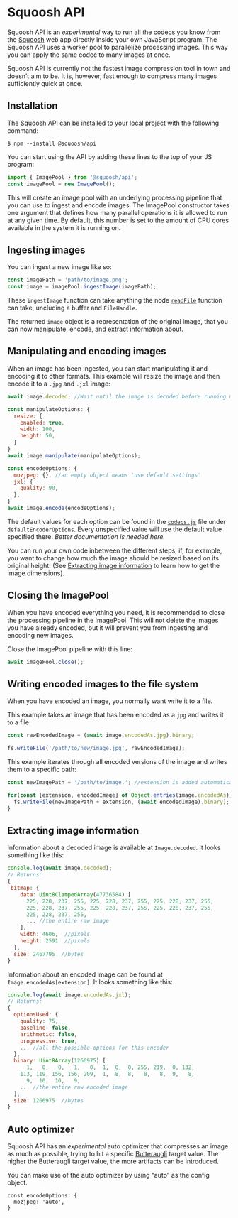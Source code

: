 # Squoosh API

Squoosh API is an _experimental_ way to run all the codecs you know from the [Squoosh] web app directly inside your own JavaScript program. The Squoosh API uses a worker pool to parallelize processing images. This way you can apply the same codec to many images at once.

Squoosh API is currently not the fastest image compression tool in town and doesn’t aim to be. It is, however, fast enough to compress many images sufficiently quick at once.

## Installation

The Squoosh API can be installed to your local project with the following command:

```
$ npm --install @squoosh/api
```

You can start using the API by adding these lines to the top of your JS program:

```js
import { ImagePool } from '@squoosh/api';
const imagePool = new ImagePool();
```

This will create an image pool with an underlying processing pipeline that you can use to ingest and encode images. The ImagePool constructor takes one argument that defines how many parallel operations it is allowed to run at any given time. By default, this number is set to the amount of CPU cores available in the system it is running on.

## Ingesting images

You can ingest a new image like so:

```js
const imagePath = 'path/to/image.png';
const image = imagePool.ingestImage(imagePath);
```

These `ingestImage` function can take anything the node [`readFile`][readFile] function can take, uncluding a buffer and `FileHandle`.

The returned `image` object is a representation of the original image, that you can now manipulate, encode, and extract information about.

## Manipulating and encoding images

When an image has been ingested, you can start manipulating it and encoding it to other formats. This example will resize the image and then encode it to a `.jpg` and `.jxl` image:

```js
await image.decoded; //Wait until the image is decoded before running manipulations

const manipulateOptions: {
  resize: {
    enabled: true,
    width: 100,
    height: 50,
  }
}
await image.manipulate(manipulateOptions);

const encodeOptions: {
  mozjpeg: {}, //an empty object means 'use default settings'
  jxl: {
    quality: 90,
  },
}
await image.encode(encodeOptions);

```

The default values for each option can be found in the [`codecs.js`][codecs.js] file under `defaultEncoderOptions`. Every unspecified value will use the default value specified there. _Better documentation is needed here._

You can run your own code inbetween the different steps, if, for example, you want to change how much the image should be resized based on its original height. (See [Extracting image information](#extracting-image-information) to learn how to get the image dimensions).

## Closing the ImagePool

When you have encoded everything you need, it is recommended to close the processing pipeline in the ImagePool. This will not delete the images you have already encoded, but it will prevent you from ingesting and encoding new images.

Close the ImagePool pipeline with this line:

```js
await imagePool.close();
```

## Writing encoded images to the file system

When you have encoded an image, you normally want write it to a file.

This example takes an image that has been encoded as a `jpg` and writes it to a file:

```js
const rawEncodedImage = (await image.encodedAs.jpg).binary;

fs.writeFile('/path/to/new/image.jpg', rawEncodedImage);
```

This example iterates through all encoded versions of the image and writes them to a specific path:

```js
const newImagePath = '/path/to/image.'; //extension is added automatically

for(const [extension, encodedImage] of Object.entries(image.encodedAs)){
  fs.writeFile(newImagePath + extension, (await encodedImage).binary);
}
```


## Extracting image information

Information about a decoded image is available at `Image.decoded`. It looks something like this:

```js
console.log(await image.decoded);
// Returns:
{
 bitmap: {
    data: Uint8ClampedArray(47736584) [
      225, 228, 237, 255, 225, 228, 237, 255, 225, 228, 237, 255,
      225, 228, 237, 255, 225, 228, 237, 255, 225, 228, 237, 255,
      225, 228, 237, 255,
      ... //the entire raw image
    ],
    width: 4606,  //pixels
    height: 2591  //pixels
  },
  size: 2467795  //bytes
}
```

Information about an encoded image can be found at `Image.encodedAs[extension]`. It looks something like this:


```js
console.log(await image.encodedAs.jxl);
// Returns:
{
  optionsUsed: {
    quality: 75,
    baseline: false,
    arithmetic: false,
    progressive: true,
    ... //all the possible options for this encoder
  },
  binary: Uint8Array(1266975) [
      1,   0,   0,   1,   0,  1,  0,  0, 255, 219,  0, 132,
    113, 119, 156, 156, 209,  1,  8,  8,   8,   8,  9,   8,
      9,  10,  10,   9,
    ... //the entire raw encoded image
  ],
  size: 1266975  //bytes
}
```

## Auto optimizer

Squoosh API has an _experimental_ auto optimizer that compresses an image as much as possible, trying to hit a specific [Butteraugli] target value. The higher the Butteraugli target value, the more artifacts can be introduced.

You can make use of the auto optimizer by using “auto” as the config object.

```
const encodeOptions: {
  mozjpeg: 'auto',
}
```

[squoosh]: https://squoosh.app
[codecs.js]: https://github.com/GoogleChromeLabs/squoosh/blob/dev/cli/src/codecs.js
[butteraugli]: https://github.com/google/butteraugli
[readFile]: https://nodejs.org/api/fs.html#fs_fspromises_readfile_path_options
